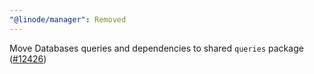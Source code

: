 ```yaml
---
"@linode/manager": Removed
---
```


Move Databases queries and dependencies to shared `queries` package ([#12426](https://github.com/linode/manager/pull/12426))
